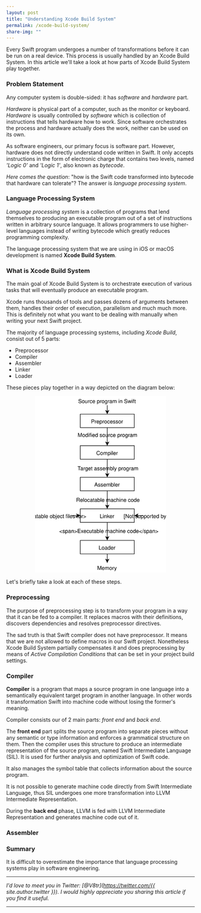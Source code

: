 ```yaml
---
layout: post
title: "Understanding Xcode Build System"
permalink: /xcode-build-system/
share-img: ""
---
```


Every Swift program undergoes a number of transformations before it can be run on a real device. This process is usually handled by an Xcode Build System. In this article we'll take a look at how parts of Xcode Build System play together.

### Problem Statement

Any computer system is double-sided: it has *software* and *hardware* part.

*Hardware* is physical part of a computer, such as the monitor or keyboard. *Hardware* is usually controlled by *software* which is collection of instructions that tells hardware how to work. Since software orchestrates the process and hardware actually does the work, neither can be used on its own.

As software engineers, our primary focus is software part. However, hardware does not directly understand code written in Swift. It only accepts instructions in the form of electronic charge that contains two levels, named *'Logic 0'* and *'Logic 1'*, also known as *bytecode*.

*Here comes the question*: "how is the Swift code transformed into bytecode that hardware can tolerate"? The answer is *language processing system*. 

### Language Processing System

*Language processing system* is a collection of programs that lend themselves to producing an executable program out of a set of instructions written in arbitrary source language. It allows programmers to use higher-level languages instead of writing bytecode which greatly reduces programming complexity.

The language processing system that we are using in iOS or macOS development is named **Xcode Build System**.

### What is Xcode Build System

The main goal of Xcode Build System is to orchestrate execution of various tasks that will eventually produce an executable program. 

Xcode runs thousands of tools and passes dozens of arguments between them, handles their order of execution, parallelism and much much more. This is definitely not what you want to be dealing with manually when writing your next Swift project.

The majority of language processing systems, including *Xcode Build*, consist out of 5 parts:

- Preprocessor
- Compiler
- Assembler
- Linker
- Loader
 
These pieces play together in a way depicted on the diagram below:

<p align="center">
    <a href="{{ "/img/xcode-build-system/language-processing-system.svg" | absolute_url }}">
        <img src="/img/xcode-build-system/language-processing-system.svg" width="350" alt="Understanding Swift Compilation Process - Language processing system"/>
    </a>
</p>

Let's briefly take a look at each of these steps.

### Preprocessing

The purpose of preprocessing step is to transform your program in a way that it can be fed to a compiler. It replaces macros with their definitions, discovers dependencies and resolves preprocessor directives.

The sad truth is that Swift compiler does not have preprocessor. It means that we are not allowed to define macros in our Swift project. Nonetheless Xcode Build System partially compensates it and does preprocessing by means of *Active Compilation Conditions* that can be set in your project build settings.

<!-- #### Dependencies Graph -->

<!-- Under the hood Xcode extensively uses [llbuild](https://github.com/apple/swift-llbuild) which is an open-source low-level build system. Xcode feeds Swift, Objective-C, C and C++ to llbuild and the latter resolves inclusion for them and creates dependencies graph. Along with the graph, it generates metadata in llbuild-native format that is used on further stages of language processing system. -->

<!-- Under the hood Xcode extensively uses [llbuild](https://github.com/apple/swift-llbuild) that accepts Swift, Objective-C, C and C++ files and resolves dependencies inclusion for them by creating a directed graph.

*llbuild* is a low-level build system, used by Xcode. Along with dependencies graph, it creates metadata in llbuild-native format that is used on further stages of language processing system. -->

### Compiler

**Compiler** is a program that maps a source program in one language into a semantically equivalent target program in another language. In other words it transformation Swift into machine code without losing the former's meaning.

Compiler consists our of 2 main parts: *front end* and *back end*.

The **front end** part splits the source program into separate pieces without any semantic or type information and enforces a grammatical structure on them. Then the compiler uses this structure to produce an intermediate representation of the source program, named Swift Intermediate Language (SIL). It is used for further analysis and optimization of Swift code.

It also manages the symbol table that collects information about the source program.

It is not possible to generate machine code directly from Swift Intermediate Language, thus SIL undergoes one more transformation into LLVM Intermediate Representation.

During the **back end** phase, LLVM is fed with LLVM Intermediate Representation and generates machine code out of it.

### Assembler



### Summary

It is difficult to overestimate the importance that language processing systems play in software engineering.

---

*I'd love to meet you in Twitter: [@V8tr](https://twitter.com/{{ site.author.twitter }}). I would highly appreciate you sharing this article if you find it useful.*

---

[starter-repo]: https://github.com/V8tr/CollectionViewGridLayout-Starter
[final-repo]: https://github.com/V8tr/CollectionViewGridLayout-Final